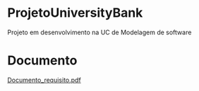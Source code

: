 # ProjetoUniversityBank
Projeto em desenvolvimento na UC de Modelagem de software
 
# Documento  

[Documento_requisito.pdf](https://github.com/yagohpt11221/ProjetoUniversityBank/files/7612656/Documento_requisito.pdf)
